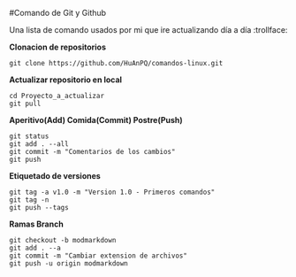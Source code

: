 #Comando de Git y Github

Una lista de comando usados por mi que ire actualizando día a día :trollface:

**Clonacion de repositorios**

~~~console
git clone https://github.com/HuAnPQ/comandos-linux.git
~~~

**Actualizar repositorio en local**

~~~console
cd Proyecto_a_actualizar
git pull
~~~

**Aperitivo(Add) Comida(Commit) Postre(Push)**

~~~console
git status
git add . --all
git commit -m "Comentarios de los cambios"
git push
~~~

**Etiquetado de versiones**

~~~console
git tag -a v1.0 -m "Version 1.0 - Primeros comandos"
git tag -n 
git push --tags
~~~

**Ramas Branch**

~~~console
git checkout -b modmarkdown
git add . --a
git commit -m "Cambiar extension de archivos"
git push -u origin modmarkdown
~~~



